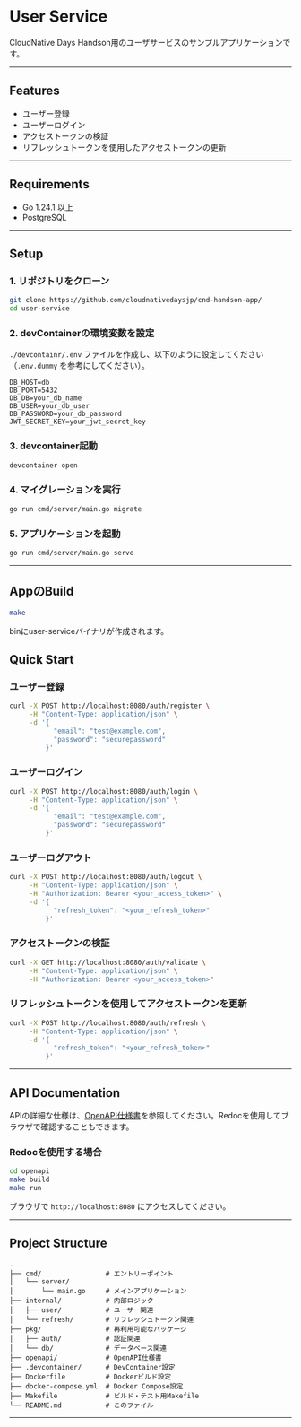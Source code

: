 # User Service

CloudNative Days Handson用のユーザサービスのサンプルアプリケーションです。

---

## Features

- ユーザー登録
- ユーザーログイン
- アクセストークンの検証
- リフレッシュトークンを使用したアクセストークンの更新

---

## Requirements

- Go 1.24.1 以上
- PostgreSQL

---

## Setup

### 1. リポジトリをクローン
```bash
git clone https://github.com/cloudnativedaysjp/cnd-handson-app/
cd user-service
```

### 2. devContainerの環境変数を設定
`./devcontainr/.env` ファイルを作成し、以下のように設定してください（`.env.dummy` を参考にしてください）。

```env
DB_HOST=db
DB_PORT=5432
DB_DB=your_db_name
DB_USER=your_db_user
DB_PASSWORD=your_db_password
JWT_SECRET_KEY=your_jwt_secret_key
```

### 3. devcontainer起動
```bash
devcontainer open
```

### 4. マイグレーションを実行
```bash
go run cmd/server/main.go migrate
```

### 5. アプリケーションを起動
```bash
go run cmd/server/main.go serve
```
---
## AppのBuild
```bash
make
```
binにuser-serviceバイナリが作成されます。
## Quick Start

### ユーザー登録
```bash
curl -X POST http://localhost:8080/auth/register \
     -H "Content-Type: application/json" \
     -d '{
           "email": "test@example.com",
           "password": "securepassword"
         }'
```

### ユーザーログイン
```bash
curl -X POST http://localhost:8080/auth/login \
     -H "Content-Type: application/json" \
     -d '{
           "email": "test@example.com",
           "password": "securepassword"
         }'
```
### ユーザーログアウト
```bash
curl -X POST http://localhost:8080/auth/logout \
     -H "Content-Type: application/json" \
     -H "Authorization: Bearer <your_access_token>" \
     -d '{
           "refresh_token": "<your_refresh_token>"
         }'
```

### アクセストークンの検証
```bash
curl -X GET http://localhost:8080/auth/validate \
     -H "Content-Type: application/json" \
     -H "Authorization: Bearer <your_access_token>"
```

### リフレッシュトークンを使用してアクセストークンを更新
```bash
curl -X POST http://localhost:8080/auth/refresh \
     -H "Content-Type: application/json" \
     -d '{
           "refresh_token": "<your_refresh_token>"
         }'
```

---

## API Documentation

APIの詳細な仕様は、[OpenAPI仕様書](openapi/openapi.yaml)を参照してください。Redocを使用してブラウザで確認することもできます。

### Redocを使用する場合
```bash
cd openapi
make build
make run
```
ブラウザで `http://localhost:8080` にアクセスしてください。

---

## Project Structure

```
.
├── cmd/                # エントリーポイント
│   └── server/
│       └── main.go     # メインアプリケーション
├── internal/           # 内部ロジック
│   ├── user/           # ユーザー関連
│   └── refresh/        # リフレッシュトークン関連
├── pkg/                # 再利用可能なパッケージ
│   ├── auth/           # 認証関連
│   └── db/             # データベース関連
├── openapi/            # OpenAPI仕様書
├── .devcontainer/      # DevContainer設定
├── Dockerfile          # Dockerビルド設定
├── docker-compose.yml  # Docker Compose設定
├── Makefile            # ビルド・テスト用Makefile
└── README.md           # このファイル
```

---



